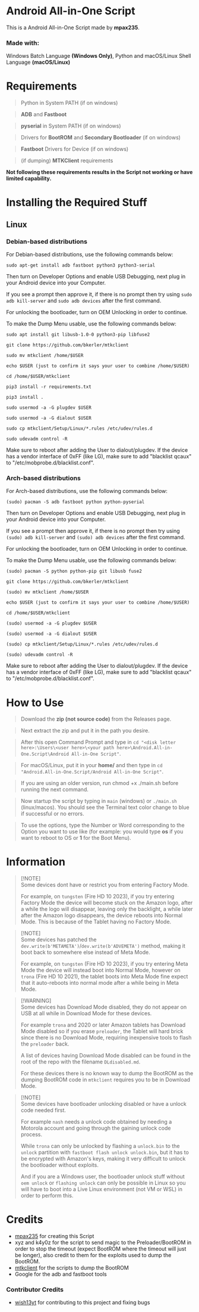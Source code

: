 # Android All-in-One Script
This is a Android All-in-One Script made by **mpax235**.

### **Made with:**

Windows Batch Language **(Windows Only)**, Python and macOS/Linux Shell Language **(macOS/Linux)**
# Requirements
> Python in System PATH (if on windows)

> **ADB** and **Fastboot**

> **pyserial** in System PATH (if on windows)

> Drivers for **BootROM** and **Secondary Bootloader** (if on windows)

> **Fastboot** Drivers for Device (if on windows)

> (if dumping) **MTKClient** requirements

**Not following these requirements results in the Script not working or have limited capability.**

# Installing the Required Stuff
## Linux
### Debian-based distributions
For Debian-based distributions, use the following commands below:

`sudo apt-get install adb fastboot python3 python3-serial`

Then turn on Developer Options and enable USB Debugging, next plug in your Android device into your Computer.

If you see a prompt then approve it, if there is no prompt then try using `sudo adb kill-server` and `sudo adb devices` after the first command.

For unlocking the bootloader, turn on OEM Unlocking in order to continue.

To make the Dump Menu usable, use the following commands below:

`sudo apt install git libusb-1.0-0 python3-pip libfuse2`

`git clone https://github.com/bkerler/mtkclient`

`sudo mv mtkclient /home/$USER`

`echo $USER (just to confirm it says your user to combine /home/$USER)`

`cd /home/$USER/mtkclient`

`pip3 install -r requirements.txt`

`pip3 install .`

`sudo usermod -a -G plugdev $USER`

`sudo usermod -a -G dialout $USER`

`sudo cp mtkclient/Setup/Linux/*.rules /etc/udev/rules.d`

`sudo udevadm control -R`

Make sure to reboot after adding the User to dialout/plugdev. If the device has a vendor interface of 0xFF (like LG), make sure to add "blacklist qcaux" to "/etc/mobprobe.d/blacklist.conf". 
### Arch-based distributions
For Arch-based distributions, use the following commands below:

`(sudo) pacman -S adb fastboot python python-pyserial`

Then turn on Developer Options and enable USB Debugging, next plug in your Android device into your Computer.

If you see a prompt then approve it, if there is no prompt then try using `(sudo) adb kill-server` and `(sudo) adb devices` after the first command.

For unlocking the bootloader, turn on OEM Unlocking in order to continue.

To make the Dump Menu usable, use the following commands below:

`(sudo) pacman -S python python-pip git libusb fuse2`

`git clone https://github.com/bkerler/mtkclient`

`(sudo) mv mtkclient /home/$USER`

`echo $USER (just to confirm it says your user to combine /home/$USER)`

`cd /home/$USER/mtkclient`

`(sudo) usermod -a -G plugdev $USER`

`(sudo) usermod -a -G dialout $USER`

`(sudo) cp mtkclient/Setup/Linux/*.rules /etc/udev/rules.d`

`(sudo) udevadm control -R`

Make sure to reboot after adding the User to dialout/plugdev. If the device has a vendor interface of 0xFF (like LG), make sure to add "blacklist qcaux" to "/etc/mobprobe.d/blacklist.conf". 
# How to Use
> Download the **zip (not source code)** from the Releases page.

> Next extract the zip and put it in the path you desire.

> After this open Command Prompt and type in `cd "<disk letter here>:\Users\<user here>\<your path here>\Android.All-in-One.Script\Android All-in-One Script"`.

> For macOS/Linux, put it in your **home/<user here>** and then type in `cd "Android.All-in-One.Script/Android All-in-One Script"`.

> If you are using an older version, run chmod +x ./main.sh before running the next command.

> Now startup the script by typing in `main` (windows) or `./main.sh` (linux/macos). You should see the Terminal text color change to blue if successful or no errors.

> To use the options, type the Number or Word corresponding to the Option you want to use like (for example: you would type **os** if you want to reboot to OS or **1** for the Boot Menu).

# Information
> [!NOTE]\
> Some devices dont have or restrict you from entering Factory Mode.
> 
> For example, on `tungsten` (Fire HD 10 2023), if you try entering Factory Mode the device will become stuck on the Amazon logo, after a while the logo will disappear, leaving only the backlight, a while later after the Amazon logo disappears, the device reboots into Normal Mode. This is because of the Tablet having no Factory Mode.

> [!NOTE]\
> Some devices has patched the `dev.write(b'METAMETA')`/`dev.write(b'ADVEMETA')` method, making it boot back to somewhere else instead of Meta Mode.
> 
> For example, on `tungsten` (Fire HD 10 2023), if you try entering Meta Mode the device will instead boot into Normal Mode, however on `trona` (Fire HD 10 2021), the tablet boots into Meta Mode fine expect that it auto-reboots into normal mode after a while being in Meta Mode.

> [!WARNING]\
> Some devices has Download Mode disabled, they do not appear on USB at all while in Download Mode for these devices.
> 
> For example `trona` and 2020 or later Amazon tablets has Download Mode disabled so if you erase `preloader`, the Tablet will hard brick since there is no Download Mode, requiring inexpensive tools to flash the `preloader` back.
>
> A list of devices having Download Mode disabled can be found in the root of the repo with the filename `DLdisabled.md`.
> 
> For these devices there is no known way to dump the BootROM as the dumping BootROM code in `mtkclient` requires you to be in Download Mode.

> [!NOTE]\
> Some devices have bootloader unlocking disabled or have a unlock code needed first.
>
> For example `nash` needs a unlock code obtained by needing a Motorola account and going through the gaining unlock code process.
>
> While `trona` can only be unlocked by flashing a `unlock.bin` to the `unlock` partition with `fastboot flash unlock unlock.bin`, but it has to be encrypted with Amazon's keys, making it very difficult to unlock the bootloader without exploits.
>
> And if you are a Windows user, the bootloader unlock stuff without `oem unlock` or `flashing unlock` can only be possible in Linux so you will have to boot into a Live Linux environment (not VM or WSL) in order to perform this.
# Credits
- [mpax235](https://github.com/mpax235) for creating this Script
- xyz and k4y0z for the script to send magic to the Preloader/BootROM in order to stop the timeout (expect BootROM where the timeout will just be longer), also credit to them for the exploits used to dump the BootROM.
- [mtkclient](https://github.com/bkerler/mtkclient) for the scripts to dump the BootROM
- Google for the adb and fastboot tools
### Contributor Credits
- [wish13yt](https://github.com/wish13yt) for contributing to this project and fixing bugs
